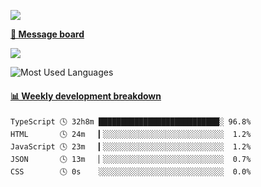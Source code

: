 [![](https://count.getloli.com/get/@SmaIIstars.github.readme)](https://count.getloli.com/)


[**💬 Message board**](https://chat.getloli.com/room/@SmaIIstars.github)

[![](https://chat.getloli.com/room/@SmaIIstars.github/svg?width=600&height=100&limit=20&theme=light&fontSize=14)](https://chat.getloli.com/room/@SmaIIstars.github)


![Most Used Languages](https://github-readme-stats.vercel.app/api/top-langs/?username=SmaIIstars&theme=dark&layout=compact)

<!-- waka-box start -->
#### <a href="https://gist.github.com/e31f5e1b7a15ee54e2fc8fca68aa5e2b" target="_blank">📊 Weekly development breakdown</a>
```text
TypeScript 🕓 32h8m ███████████████████████████░ 96.8%
HTML       🕓 24m   ▎░░░░░░░░░░░░░░░░░░░░░░░░░░░  1.2%
JavaScript 🕓 23m   ▎░░░░░░░░░░░░░░░░░░░░░░░░░░░  1.2%
JSON       🕓 13m   ▏░░░░░░░░░░░░░░░░░░░░░░░░░░░  0.7%
CSS        🕓 0s    ░░░░░░░░░░░░░░░░░░░░░░░░░░░░  0.0%
```
<!-- Powered by https://github.com/YouEclipse/waka-box-go . -->
<!-- waka-box end -->
